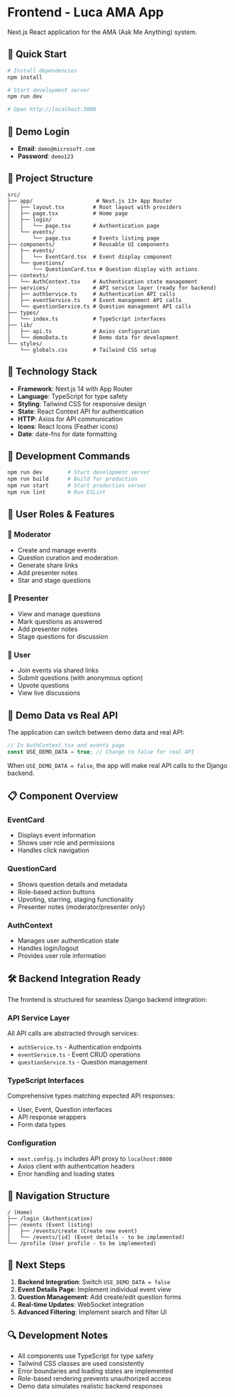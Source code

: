 # Frontend - Luca AMA App

Next.js React application for the AMA (Ask Me Anything) system.

## 🚀 Quick Start

```bash
# Install dependencies
npm install

# Start development server
npm run dev

# Open http://localhost:3000
```

## 🔑 Demo Login
- **Email**: `demo@microsoft.com`
- **Password**: `demo123`

## 📁 Project Structure

```
src/
├── app/                    # Next.js 13+ App Router
│   ├── layout.tsx         # Root layout with providers
│   ├── page.tsx           # Home page
│   ├── login/
│   │   └── page.tsx       # Authentication page
│   └── events/
│       └── page.tsx       # Events listing page
├── components/            # Reusable UI components
│   ├── events/
│   │   └── EventCard.tsx  # Event display component
│   └── questions/
│       └── QuestionCard.tsx # Question display with actions
├── contexts/
│   └── AuthContext.tsx    # Authentication state management
├── services/              # API service layer (ready for backend)
│   ├── authService.ts     # Authentication API calls
│   ├── eventService.ts    # Event management API calls
│   └── questionService.ts # Question management API calls
├── types/
│   └── index.ts           # TypeScript interfaces
├── lib/
│   ├── api.ts             # Axios configuration
│   └── demoData.ts        # Demo data for development
└── styles/
    └── globals.css        # Tailwind CSS setup
```

## 🎨 Technology Stack

- **Framework**: Next.js 14 with App Router
- **Language**: TypeScript for type safety
- **Styling**: Tailwind CSS for responsive design
- **State**: React Context API for authentication
- **HTTP**: Axios for API communication
- **Icons**: React Icons (Feather icons)
- **Date**: date-fns for date formatting

## 🔧 Development Commands

```bash
npm run dev        # Start development server
npm run build      # Build for production
npm run start      # Start production server
npm run lint       # Run ESLint
```

## 👥 User Roles & Features

### 🔧 Moderator
- Create and manage events
- Question curation and moderation
- Generate share links
- Add presenter notes
- Star and stage questions

### 🎤 Presenter
- View and manage questions
- Mark questions as answered
- Add presenter notes
- Stage questions for discussion

### 👤 User
- Join events via shared links
- Submit questions (with anonymous option)
- Upvote questions
- View live discussions

## 🔄 Demo Data vs Real API

The application can switch between demo data and real API:

```typescript
// In AuthContext.tsx and events page
const USE_DEMO_DATA = true; // Change to false for real API
```

When `USE_DEMO_DATA = false`, the app will make real API calls to the Django backend.

## 📋 Component Overview

### EventCard
- Displays event information
- Shows user role and permissions
- Handles click navigation

### QuestionCard
- Shows question details and metadata
- Role-based action buttons
- Upvoting, starring, staging functionality
- Presenter notes (moderator/presenter only)

### AuthContext
- Manages user authentication state
- Handles login/logout
- Provides user role information

## 🛠️ Backend Integration Ready

The frontend is structured for seamless Django backend integration:

### API Service Layer
All API calls are abstracted through services:
- `authService.ts` - Authentication endpoints
- `eventService.ts` - Event CRUD operations
- `questionService.ts` - Question management

### TypeScript Interfaces
Comprehensive types matching expected API responses:
- User, Event, Question interfaces
- API response wrappers
- Form data types

### Configuration
- `next.config.js` includes API proxy to `localhost:8000`
- Axios client with authentication headers
- Error handling and loading states

## 🔗 Navigation Structure

```
/ (Home)
├── /login (Authentication)
├── /events (Event listing)
│   ├── /events/create (Create new event)
│   └── /events/[id] (Event details - to be implemented)
└── /profile (User profile - to be implemented)
```

## 🎯 Next Steps

1. **Backend Integration**: Switch `USE_DEMO_DATA = false`
2. **Event Details Page**: Implement individual event view
3. **Question Management**: Add create/edit question forms
4. **Real-time Updates**: WebSocket integration
5. **Advanced Filtering**: Implement search and filter UI


## 🔍 Development Notes

- All components use TypeScript for type safety
- Tailwind CSS classes are used consistently
- Error boundaries and loading states are implemented
- Role-based rendering prevents unauthorized access
- Demo data simulates realistic backend responses

